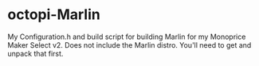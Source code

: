 # octopi-Marlin
My Configuration.h and build script for building Marlin for my Monoprice Maker Select v2.
Does not include the Marlin distro. You'll need to get and unpack that first.
